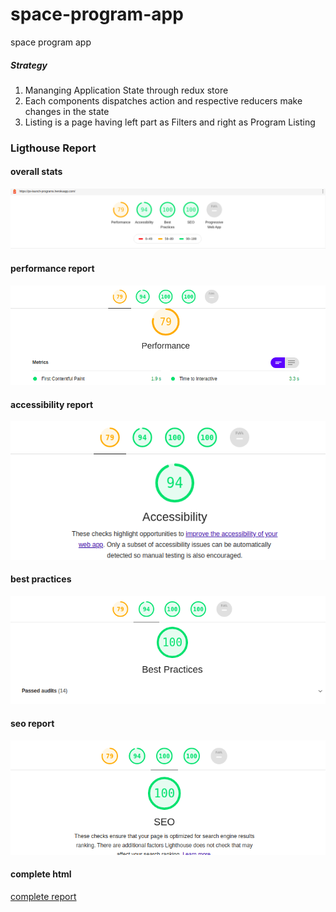 # space-program-app
space program app

##### Strategy
1. Mananging Application State through redux store
2. Each components dispatches action and respective reducers make changes in the state
3. Listing is a page having left part as Filters and right as Program Listing

### Ligthouse Report

#### overall stats
![alt text](https://github.com/svikas92/space-program-app/blob/dev/lighthouse-report/report.png?raw=true)

#### performance report
![alt text](https://github.com/svikas92/space-program-app/blob/dev/lighthouse-report/performance.png?raw=true)

#### accessibility report
![alt text](https://github.com/svikas92/space-program-app/blob/dev/lighthouse-report/accessibility.png?raw=true)

#### best practices
![alt text](https://github.com/svikas92/space-program-app/blob/dev/lighthouse-report/bp.png?raw=true)

#### seo report
![alt text](https://github.com/svikas92/space-program-app/blob/dev/lighthouse-report/seo.png?raw=true)

#### complete html
[complete report](lighthouse-report/ps-lightroom-report.html)